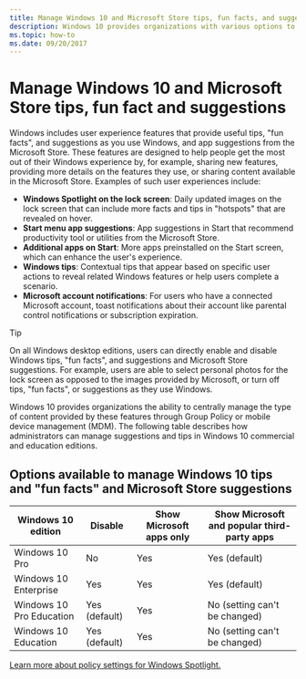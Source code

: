 ```yaml
---
title: Manage Windows 10 and Microsoft Store tips, fun facts, and suggestions
description: Windows 10 provides organizations with various options to manage user experiences to provide a consistent and predictable experience for employees.
ms.topic: how-to
ms.date: 09/20/2017
---
```


# Manage Windows 10 and Microsoft Store tips, fun fact and suggestions

Windows includes user experience features that provide useful tips, "fun facts", and suggestions as you use Windows, and app suggestions from the Microsoft Store. These features are designed to help people get the most out of their Windows experience by, for example, sharing new features, providing more details on the features they use, or sharing content available in the Microsoft Store. Examples of such user experiences include:

* **Windows Spotlight on the lock screen**: Daily updated images on the lock screen that can include more facts and tips in "hotspots" that are revealed on hover.
* **Start menu app suggestions**: App suggestions in Start that recommend productivity tool or utilities from the Microsoft Store.
* **Additional apps on Start**:  More apps preinstalled on the Start screen, which can enhance the user's experience.
* **Windows tips**:  Contextual tips that appear based on specific user actions to reveal related Windows features or help users complete a scenario.
* **Microsoft account notifications**:  For users who have a connected Microsoft account, toast notifications about their account like parental control notifications or subscription expiration.

>[!TIP]
> On all Windows desktop editions, users can directly enable and disable Windows tips, "fun facts", and suggestions and Microsoft Store suggestions. For example, users are able to select personal photos for the lock screen as opposed to the images provided by Microsoft, or turn off tips, "fun facts", or suggestions as they use Windows.

Windows 10 provides organizations the ability to centrally manage the type of content provided by these features through Group Policy or mobile device management (MDM). The following table describes how administrators can manage suggestions and tips in Windows 10 commercial and education editions.

## Options available to manage Windows 10 tips and "fun facts" and Microsoft Store suggestions

| Windows 10 edition | Disable | Show Microsoft apps only | Show Microsoft and popular third-party apps |
|--|--|--|--|
| Windows 10 Pro | No | Yes | Yes (default) |
| Windows 10 Enterprise | Yes | Yes | Yes (default) |
| Windows 10 Pro Education | Yes (default) | Yes | No (setting can't be changed) |
| Windows 10 Education | Yes (default) | Yes | No (setting can't be changed) |

[Learn more about policy settings for Windows Spotlight.](../lock-screen/windows-spotlight.md)
